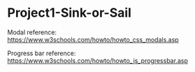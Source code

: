 # Project1-Sink-or-Sail

Modal reference:
https://www.w3schools.com/howto/howto_css_modals.asp

Progress bar reference:
https://www.w3schools.com/howto/howto_js_progressbar.asp